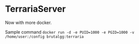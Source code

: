 # TerrariaServer

Now with more docker.

Sample command
```docker run -d -e PUID=1000 -e PGID=1000 -v /home/user:/config brutalgg:terraria```